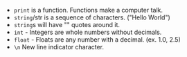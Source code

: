 * `print` is a function. Functions make a computer talk.
* `string`/str is a sequence of characters. ("Hello World")
* `string`s will have "" quotes around it.
* `int` - Integers are whole numbers without decimals. 
* `float` - Floats are any number with a decimal. (ex. 1.0, 2.5)
* `\n` New line indicator character.
